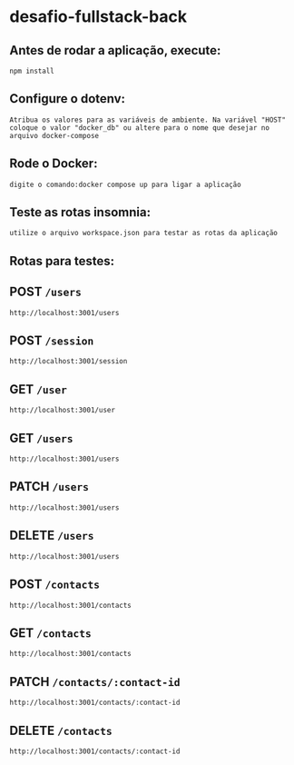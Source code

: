 # desafio-fullstack-back

## Antes de rodar a aplicação, execute:

`npm install`

## Configure o dotenv:

`Atribua os valores para as variáveis de ambiente. Na variável "HOST" coloque o valor "docker_db" ou altere para o nome que desejar no arquivo docker-compose`

## Rode o Docker:

`digite o comando:docker compose up para ligar a aplicação`

## Teste as rotas insomnia:

`utilize o arquivo workspace.json para testar as rotas da aplicação`

## Rotas para testes:

## POST `/users`

`http://localhost:3001/users`

## POST `/session`

`http://localhost:3001/session`

## GET `/user`

`http://localhost:3001/user`

## GET `/users`

`http://localhost:3001/users`

## PATCH `/users`

`http://localhost:3001/users`

## DELETE `/users`

`http://localhost:3001/users`

## POST `/contacts`

`http://localhost:3001/contacts`

## GET `/contacts`

`http://localhost:3001/contacts`

## PATCH `/contacts/:contact-id`

`http://localhost:3001/contacts/:contact-id`

## DELETE `/contacts`

`http://localhost:3001/contacts/:contact-id`
